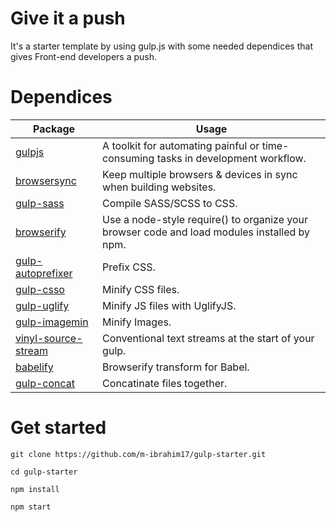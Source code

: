 # Give it a push

It's a starter template by using gulp.js with some needed dependices that gives Front-end developers a push.

# Dependices

Package | Usage
------- | -----
[gulpjs](https://github.com/gulpjs/gulp) | A toolkit for automating painful or time-consuming tasks in development workflow.
[browsersync](https://browsersync.io/docs/gulp) | Keep multiple browsers & devices in sync when building websites.
[gulp-sass](https://github.com/dlmanning/gulp-sass) | Compile SASS/SCSS to CSS.
[browserify](https://github.com/browserify/browserify) | Use a node-style require() to organize your browser code and load modules installed by npm.
[gulp-autoprefixer](https://github.com/sindresorhus/gulp-autoprefixer) | Prefix CSS.
[gulp-csso](https://github.com/ben-eb/gulp-csso) | Minify CSS files.
[gulp-uglify](https://github.com/terinjokes/gulp-uglify) | Minify JS files with UglifyJS.
[gulp-imagemin](https://github.com/sindresorhus/gulp-imagemin) | Minify Images.
[vinyl-source-stream](https://github.com/hughsk/vinyl-source-stream) | Conventional text streams at the start of your gulp.
[babelify](https://github.com/babel/babelify) | Browserify transform for Babel.
[gulp-concat](https://github.com/gulp-community/gulp-concat) | Concatinate files together.

# Get started

`git clone https://github.com/m-ibrahim17/gulp-starter.git`

`cd gulp-starter`

`npm install`

`npm start`
